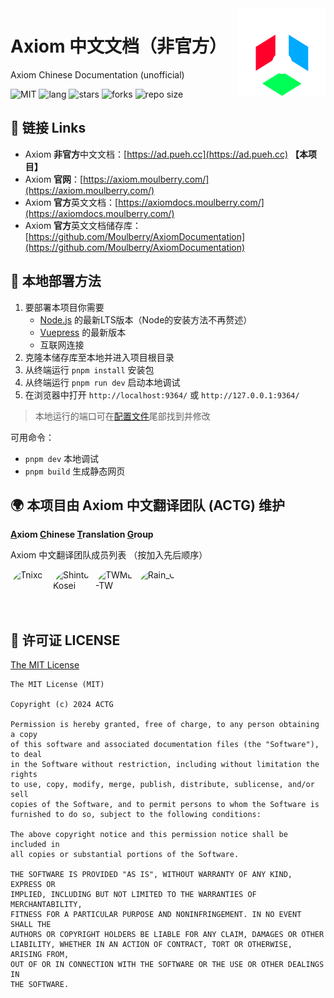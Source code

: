 <img src="public/images/axiom_icon_pur.svg" alt="logo" width="140" height="140" align="right">

# Axiom 中文文档（非官方）

Axiom Chinese Documentation (unofficial)

![MIT](https://img.shields.io/badge/license-MIT-green)
![lang](https://img.shields.io/badge/languages-3-%23ffffff)
![stars](https://img.shields.io/github/stars/ShintoKosei/Axiom-CN-Documentation?color=%23e3b341)
![forks](https://img.shields.io/github/forks/ShintoKosei/Axiom-CN-Documentation?color=%2324bc9b)
![repo size](https://img.shields.io/github/repo-size/ShintoKosei/Axiom-CN-Documentation)

## 🔗 链接 Links

- Axiom **非官方**中文文档：[https://ad.pueh.cc](https://ad.pueh.cc) **【本项目】**
- Axiom **官网**：[https://axiom.moulberry.com/](https://axiom.moulberry.com/)
- Axiom **官方**英文文档：[https://axiomdocs.moulberry.com/](https://axiomdocs.moulberry.com/)
- Axiom **官方**英文文档储存库：[https://github.com/Moulberry/AxiomDocumentation](https://github.com/Moulberry/AxiomDocumentation)

## 🔨 本地部署方法

1. 要部署本项目你需要
   - [Node.js](https://nodejs.org/en/) 的最新LTS版本（Node的安装方法不再赘述）
   - [Vuepress](https://v2.vuepress.vuejs.org/) 的最新版本
   - 互联网连接
2. 克隆本储存库至本地并进入项目根目录
3. 从终端运行 `pnpm install` 安装包
4. 从终端运行 `pnpm run dev` 启动本地调试
5. 在浏览器中打开 `http://localhost:9364/` 或 `http://127.0.0.1:9364/`

> 本地运行的端口可在[配置文件](./docs/.vuepress/config.ts)尾部找到并修改

可用命令：

- `pnpm dev` 本地调试
- `pnpm build` 生成静态网页

## 🌍 本项目由 Axiom 中文翻译团队 (ACTG) 维护

**<ins>A</ins>xiom <ins>C</ins>hinese <ins>T</ins>ranslation <ins>G</ins>roup**

Axiom 中文翻译团队成员列表 （按加入先后顺序）

<a href="https://github.com/Tnixc"><img height="64" width="64" src="https://avatars.githubusercontent.com/u/85466117?v=4" alt="Tnixc" style="border-radius: 50% !important;display: inline-block;overflow: hidden;"></a>
<a href="https://github.com/ShintoKosei"><img height="64" width="64" src="https://avatars.githubusercontent.com/u/67397639?v=4" alt="ShintoKosei" style="border-radius: 50% !important;display: inline-block;overflow: hidden;"></a>
<a href="https://github.com/TWME-TW"><img height="64" width="64" src="https://avatars.githubusercontent.com/u/65117253?v=4" alt="TWME-TW" style="border-radius: 50% !important;display: inline-block;overflow: hidden;"></a>
<a href="https://github.com/Rain156"><img height="64" width="64" src="https://avatars.githubusercontent.com/u/77776581?v=4" alt="Rain_G" style="border-radius: 50% !important;display: inline-block;overflow: hidden;"></a>

## 📝 许可证 LICENSE

[The MIT License](https://github.com/ShintoKosei/Axiom-CN-Documentation/blob/main/LICENSE)

```
The MIT License (MIT)

Copyright (c) 2024 ACTG

Permission is hereby granted, free of charge, to any person obtaining a copy
of this software and associated documentation files (the "Software"), to deal
in the Software without restriction, including without limitation the rights
to use, copy, modify, merge, publish, distribute, sublicense, and/or sell
copies of the Software, and to permit persons to whom the Software is
furnished to do so, subject to the following conditions:

The above copyright notice and this permission notice shall be included in
all copies or substantial portions of the Software.

THE SOFTWARE IS PROVIDED "AS IS", WITHOUT WARRANTY OF ANY KIND, EXPRESS OR
IMPLIED, INCLUDING BUT NOT LIMITED TO THE WARRANTIES OF MERCHANTABILITY,
FITNESS FOR A PARTICULAR PURPOSE AND NONINFRINGEMENT. IN NO EVENT SHALL THE
AUTHORS OR COPYRIGHT HOLDERS BE LIABLE FOR ANY CLAIM, DAMAGES OR OTHER
LIABILITY, WHETHER IN AN ACTION OF CONTRACT, TORT OR OTHERWISE, ARISING FROM,
OUT OF OR IN CONNECTION WITH THE SOFTWARE OR THE USE OR OTHER DEALINGS IN
THE SOFTWARE.
```
